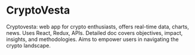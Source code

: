 # CryptoVesta
Cryptovesta: web app for crypto enthusiasts, offers real-time data, charts, news. Uses React, Redux, APIs. Detailed doc covers objectives, impact, insights, and methodologies. Aims to empower users in navigating the crypto landscape.
